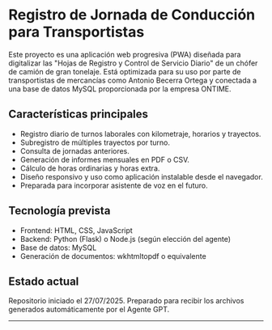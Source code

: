 # Registro de Jornada de Conducción para Transportistas

Este proyecto es una aplicación web progresiva (PWA) diseñada para digitalizar las "Hojas de Registro y Control de Servicio Diario" de un chófer de camión de gran tonelaje. Está optimizada para su uso por parte de transportistas de mercancías como Antonio Becerra Ortega y conectada a una base de datos MySQL proporcionada por la empresa ONTIME.

## Características principales

- Registro diario de turnos laborales con kilometraje, horarios y trayectos.
- Subregistro de múltiples trayectos por turno.
- Consulta de jornadas anteriores.
- Generación de informes mensuales en PDF o CSV.
- Cálculo de horas ordinarias y horas extra.
- Diseño responsivo y uso como aplicación instalable desde el navegador.
- Preparada para incorporar asistente de voz en el futuro.

## Tecnología prevista

- Frontend: HTML, CSS, JavaScript
- Backend: Python (Flask) o Node.js (según elección del agente)
- Base de datos: MySQL
- Generación de documentos: wkhtmltopdf o equivalente

## Estado actual

Repositorio iniciado el 27/07/2025. Preparado para recibir los archivos generados automáticamente por el Agente GPT.

---

